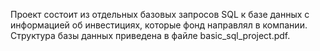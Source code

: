 Проект состоит из отдельных базовых запросов SQL к базе данных с информацией об инвестициях, которые фонд направлял в компании.
Структура базы данных приведена в файле basic_sql_project.pdf.

